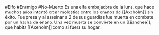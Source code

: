 #Elfo #Enemigo #No-Muerto 
Es una elfa embajadora de la luna, que hace muchos años intentó crear molestias entre los enanos de [[Axeholm]] sin éxito. Fue presa y al asesinar a 2 de sus guardias fue muerta en combate por un hacha de enano. Una vez muerta se convierte en un [[Banshee]], que habita [[Axeholm]] como si fuera su hogar.